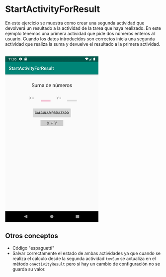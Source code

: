 <h1>StartActivityForResult</h1>
En este ejercicio se muestra como crear una segunda actividad que devolverá 
un resultado a la actividad de la tarea que haya realizado. En este ejemplo tenemos una
primera actividad que pide dos números enteros al usuario. Cuando los datos
introducidos son correctos inicia una segunda actividad que realiza la suma
y devuelve el resultado a la primera actividad.
<br />
<br />

![StartActivity](img/StartActivityForResult.png)

<h2>Otros conceptos</h2>

* Código "espaguetti"
* Salvar correctamente el estado de ambas actividades ya que cuando se realiza el cálculo desde la segunda actividad <code>txvSum</code> se actualiza en el método <code>onActivityResult</code> pero si hay un cambio de configuración no se guarda su valor.



